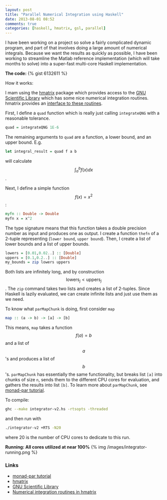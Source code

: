 ```yaml
---
layout: post
title: "Parallel Numerical Integration using Haskell"
date: 2013-08-01 08:52
comments: true
categories: [haskell, hmatrix, gsl, parallel]
---
```



I have been working on a project so solve a fairly complicated dynamic program, and part of that involves doing a large amount of numerical integrals. Because we want the results as quickly as possible, I have been working to streamline the Matlab reference implementation (which will take months to solve) into a super-fast multi-core Haskell implementation. 

**The code:**
{% gist 6132611 %}

How it works:

I mam using the [hmatrix](http://hackage.haskell.org/package/hmatrix) package which provides access to the [GNU Scientific Library](http://www.gnu.org/software/gsl/) which has some nice numerical integration routines. hmatrix provides an [interface to these routines](http://hackage.haskell.org/packages/archive/hmatrix/0.15.0.0/doc/html/Numeric-GSL-Integration.html).

First, I define a `quad` function which is really just calling `integrateQNG` with a reasonable tolerance.

``` haskell
quad = integrateQNG 1E-6

```

The remaining arguments to `quad` are a function, a lower bound, and an upper bound. E.g.


``` haskell
let integral_result = quad f a b
```

will calculate $$ \int_{a}^{b} f(x) dx$$.

Next, I define a simple function $$f(x) = x^2$$:

``` haskell
myfn :: Double -> Double
myfn x = x^2        

```
The type signature means that this function takes a double precision number as input and produces one as output. I create a function `thefn` of a 2-tuple representing (`lower bound`, `upper bound`). Then, I create a list of lower bounds and a list of upper bounds.

``` haskell 
lowers = [0.01,0.02..] :: [Double]
uppers = [0.1,0.2..] :: [Double]
my_bounds = zip lowers uppers

```

Both lists are infinitely long, and by construction $$\mbox{lowers}_j < \mbox{uppers}_j$$. The `zip` command takes two lists and creates a list of 2-tuples. Since Haskell is lazily evaluated, we can create infinite lists and just use them as we need.


To know what `parMapChunk` is doing, first consider `map`

``` haskell
map :: (a -> b) -> [a] -> [b]
```

This means, `map` takes a function $$f(a) = b$$ and a list of $$a$$'s and produces a list of $$b$$'s. `parMapChunk` has essentially the same functionality, but breaks list ```[a]``` into chunks of size ```n```, sends them to the different CPU cores for evaluation, and gathers the results into list ```[b]```. To learn more about `parMapChunk`, see [monad-par tutorial](http://community.haskell.org/~simonmar/slides/CUFP.pdf).


To compile:

``` bash
ghc --make integrator-v2.hs -rtsopts -threaded
```

and then run with

``` bash
./integrator-v2 +RTS -N20
```

where 20 is the number of CPU cores to dedicate to this run.


**Running: All cores utilized at near 100%**
{% img /images/integrator-running.png %}


### Links

+ [monad-par tutorial](http://community.haskell.org/~simonmar/slides/CUFP.pdf)
+ [hmatrix](http://hackage.haskell.org/package/hmatrix)
+ [GNU Scientific Library](http://www.gnu.org/software/gsl/)
+ [Numerical integration routines in hmatrix](http://hackage.haskell.org/packages/archive/hmatrix/0.15.0.0/doc/html/Numeric-GSL-Integration.html)

